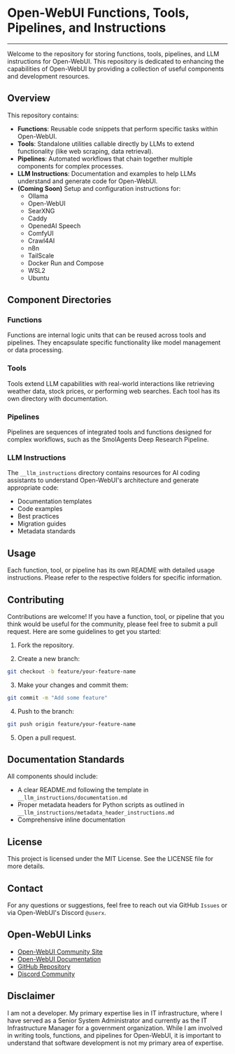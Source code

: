 # Open-WebUI Functions, Tools, Pipelines, and Instructions
------------------------------
Welcome to the repository for storing functions, tools, pipelines, and LLM instructions for Open-WebUI. This repository is dedicated to enhancing the capabilities of Open-WebUI by providing a collection of useful components and development resources.

## Overview
This repository contains:

- **Functions**: Reusable code snippets that perform specific tasks within Open-WebUI.
- **Tools**: Standalone utilities callable directly by LLMs to extend functionality (like web scraping, data retrieval).
- **Pipelines**: Automated workflows that chain together multiple components for complex processes.
- **LLM Instructions**: Documentation and examples to help LLMs understand and generate code for Open-WebUI.
- **(Coming Soon)** Setup and configuration instructions for:
  - Ollama
  - Open-WebUI
  - SearXNG
  - Caddy
  - OpenedAI Speech
  - ComfyUI
  - Crawl4AI
  - n8n
  - TailScale
  - Docker Run and Compose
  - WSL2
  - Ubuntu

## Component Directories

### Functions
Functions are internal logic units that can be reused across tools and pipelines. They encapsulate specific functionality like model management or data processing.

### Tools
Tools extend LLM capabilities with real-world interactions like retrieving weather data, stock prices, or performing web searches. Each tool has its own directory with documentation.

### Pipelines
Pipelines are sequences of integrated tools and functions designed for complex workflows, such as the SmolAgents Deep Research Pipeline.

### LLM Instructions
The `__llm_instructions` directory contains resources for AI coding assistants to understand Open-WebUI's architecture and generate appropriate code:

- Documentation templates
- Code examples
- Best practices
- Migration guides
- Metadata standards

## Usage
Each function, tool, or pipeline has its own README with detailed usage instructions. Please refer to the respective folders for specific information.

## Contributing
Contributions are welcome! If you have a function, tool, or pipeline that you think would be useful for the community, please feel free to submit a pull request. Here are some guidelines to get you started:

1. Fork the repository.

2. Create a new branch:
```bash
git checkout -b feature/your-feature-name
```

3. Make your changes and commit them:
```bash
git commit -m "Add some feature"
```

4. Push to the branch:
```bash
git push origin feature/your-feature-name
```

5. Open a pull request.

## Documentation Standards
All components should include:
- A clear README.md following the template in `__llm_instructions/documentation.md`
- Proper metadata headers for Python scripts as outlined in `__llm_instructions/metadata_header_instructions.md`
- Comprehensive inline documentation

## License
This project is licensed under the MIT License. See the LICENSE file for more details.

## Contact
For any questions or suggestions, feel free to reach out via GitHub `Issues` or via Open-WebUI's Discord `@userx`.

## Open-WebUI Links
- <a href="https://openwebui.com/" target="_blank">Open-WebUI Community Site</a>
- <a href="https://docs.openwebui.com/" target="_blank">Open-WebUI Documentation</a>
- <a href="https://github.com/open-webui/open-webui" target="_blank">GitHub Repository</a>
- <a href="https://discord.gg/5rJgQTnV4s" target="_blank">Discord Community</a>

## Disclaimer
I am not a developer. My primary expertise lies in IT infrastructure, where I have served as a Senior System Administrator and currently as the IT Infrastructure Manager for a government organization. While I am involved in writing tools, functions, and pipelines for Open-WebUI, it is important to understand that software development is not my primary area of expertise.
